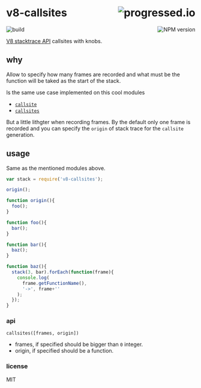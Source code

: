 # v8-callsites [<img alt="progressed.io" src="http://progressed.io/bar/80" align="right"/>](https://github.com/fehmicansaglam/progressed.io)

[<img alt="build" src="http://img.shields.io/travis/stringparser/v8-callsites/master.svg?style=flat-square" align="left"/>](https://travis-ci.org/stringparser/v8-callsites/builds)
[<img alt="NPM version" src="http://img.shields.io/npm/v/v8-callsites.svg?style=flat-square" align="right"/>](http://www.npmjs.org/package/v8-callsites)
<br>

[V8 stacktrace API](https://code.google.com/p/v8/wiki/JavaScriptStackTraceApi) callsites with knobs.

## why

Allow to specify how many frames are recorded and what must be the function will be taked as the start of the stack.

Is the same use case implemented on this cool modules

 - [`callsite`](https://github.com/visionmedia/callsite)
 - [`callsites`](https://github.com/sindresorhus/callsites)

But a little lithgter when recording frames. By the default only one frame is recorded and you can specify the `origin` of stack trace for the `callsite` generation.

## usage

Same as the mentioned modules above.

```js
var stack = require('v8-callsites');

origin();

function origin(){
  foo();
}

function foo(){
  bar();
}

function bar(){
  baz();
}

function baz(){
  stack(3, bar).forEach(function(frame){
    console.log(
      frame.getFunctionName(),
      '->', frame+''
    );
  });
}

```

### api

`callsites([frames, origin])`

 - frames, if specified should be bigger than `0` integer.
 - origin, if specified should be a function.

### license

MIT
